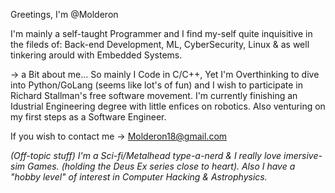 Greetings, I'm @Molderon

  I'm mainly a self-taught Programmer and I find 
my-self quite inquisitive in the fileds of: 
Back-end Development,  ML,  CyberSecurity,  Linux & 
as well tinkering arould with Embedded Systems.

  -> a Bit about me...
So mainly I Code in C/C++, Yet I'm Overthinking to dive into Python/GoLang
(seems like lot's of fun) and I wish to participate in Richard Stallman's free software movement.
I'm currently finishing an Idustrial Engineering degree with little enfices on robotics.
Also venturing on my first steps as a Software Engineer.

If you wish to contact me 
-> Molderon18@gmail.com

   *(Off-topic stuff)
I'm a Sci-fi/Metalhead type-a-nerd & I really love imersive-sim Games.
(holding the Deus Ex series close to heart). 
Also I have a "hobby level" of interest in Computer Hacking & Astrophysics.*




 

<!---
Molderon/Molderon is a ✨ special ✨ repository because its `README.md` (this file) appears on your GitHub profile.
You can click the Preview link to take a look at your changes.
--->
